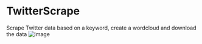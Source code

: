 # TwitterScrape
Scrape Twitter data based on a keyword, create a wordcloud and download the data
![image](https://user-images.githubusercontent.com/82052159/153640826-36137c28-7d7a-4f19-9698-44e9c8401a66.png)
